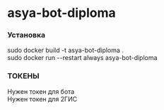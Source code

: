 # asya-bot-diploma

### Установка
sudo docker build -t asya-bot-diploma .  
sudo docker run --restart always asya-bot-diploma


### ТОКЕНЫ
Нужен токен для бота  
Нужен токен для 2ГИС  
